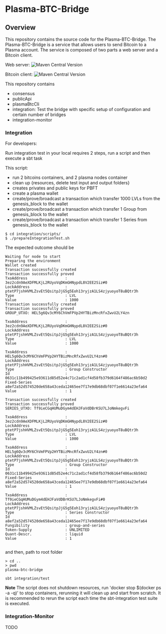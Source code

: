 # Plasma-BTC-Bridge

## Overview

This repository contains the source code for the Plasma-BTC-Bridge. The Plasma-BTC-Bridge is a service that allows users
to send Bitcoin to a Plasma account.
The service is composed of two parts a web server and a Bitcoin client.

Web
server:  ![Maven Central Version](https://img.shields.io/maven-central/v/org.plasmalabs/plasma-btc-bridge-consensus_2.13?label=consensus&link=https%3A%2F%2Fs01.oss.sonatype.org%2F%23nexus-search%3Bgav~org.plasmalabs~plasma-btc-bridge-consensus_2.13~~~~kw%2Cversionexpand)

Bitcoin
client: ![Maven Central Version](https://img.shields.io/maven-central/v/org.plasmalabs/plasma-btc-bridge-public-api_2.13?label=publicApi&link=https%3A%2F%2Fs01.oss.sonatype.org%2F%23nexus-search%3Bgav~org.plasmalabs~plasma-btc-bridge-consensus_2.13~~~~kw%2Cversionexpand)

This repository contains

- consensus
- publicApi
- plasmaBtcCli
- integration:  Test the bridge with specific setup of configuration and certain number of bridges
- integration-monitor

### Integration

For developers:

Run integration test in your local requires 2 steps, run a script and then execute a sbt task

This script:

- run 2 bitcoins containers, and 2 plasma nodes container
- clean up {resources, delete test input and output folders}
- creates privates and public keys for PBFT
- create a plasma wallet
- create/prove/broadcast a transaction which transfer 1000 LVLs from the genesis_block to the wallet
- create/prove/broadcast a transaction which transfer 1 Group from genesis_block to the wallet
- create/prove/broadcast a transaction which transfer 1 Series from genesis_block to the wallet

```shell
$ cd integration/scripts/
$ ./prepareIntegrationTest.sh
```

The expected outcome should be

```shell
Waiting for node to start
Preparing the environment
Wallet created
Transaction successfully created
Transaction successfully proved
TxoAddress                 : 3ez2cdn9AeXDFMLKjL2RUyoVqDKmGHNypdL8V2EE2Siz#0
LockAddress                : ptetP7jshHVMLZsvEt5QsitpJjG5g5Eoh13ryjzA1LS4zjyuoyoT8uBQtr3h
Type                       : LVL
Value                      : 1000
Transaction successfully created
Transaction successfully proved
GROUP_UTXO: HEL5g6Qv3cMY6ChVmFPVp2HYTBizMncRfxZwvU2LY4zn

TxoAddress                 : 3ez2cdn9AeXDFMLKjL2RUyoVqDKmGHNypdL8V2EE2Siz#0
LockAddress                : ptetP7jshHVMLZsvEt5QsitpJjG5g5Eoh13ryjzA1LS4zjyuoyoT8uBQtr3h
Type                       : LVL
Value                      : 1000

TxoAddress                 : HEL5g6Qv3cMY6ChVmFPVp2HYTBizMncRfxZwvU2LY4zn#0
LockAddress                : ptetP7jshHVMLZsvEt5QsitpJjG5g5Eoh13ryjzA1LS4zjyuoyoT8uBQtr3h
Type                       : Group Constructor
Id                         : 0631c11b499425e93611d85d52e4c71c2ad1cf4d58fb379d6164f486ac6b50d2
Fixed-Series               : a8ef2a52d574520de658a43ceda12465ee7f17e9db68dbf07f1e6614a23efa64
Value                      : 1

Transaction successfully created
Transaction successfully proved
SERIES_UTXO: Tf9ieCGqHUMuDGym4dEHJFaVdDBrKSU7LJoNmkegvFi

TxoAddress                 : 3ez2cdn9AeXDFMLKjL2RUyoVqDKmGHNypdL8V2EE2Siz#0
LockAddress                : ptetP7jshHVMLZsvEt5QsitpJjG5g5Eoh13ryjzA1LS4zjyuoyoT8uBQtr3h
Type                       : LVL
Value                      : 1000

TxoAddress                 : HEL5g6Qv3cMY6ChVmFPVp2HYTBizMncRfxZwvU2LY4zn#0
LockAddress                : ptetP7jshHVMLZsvEt5QsitpJjG5g5Eoh13ryjzA1LS4zjyuoyoT8uBQtr3h
Type                       : Group Constructor
Id                         : 0631c11b499425e93611d85d52e4c71c2ad1cf4d58fb379d6164f486ac6b50d2
Fixed-Series               : a8ef2a52d574520de658a43ceda12465ee7f17e9db68dbf07f1e6614a23efa64
Value                      : 1

TxoAddress                 : Tf9ieCGqHUMuDGym4dEHJFaVdDBrKSU7LJoNmkegvFi#0
LockAddress                : ptetP7jshHVMLZsvEt5QsitpJjG5g5Eoh13ryjzA1LS4zjyuoyoT8uBQtr3h
Type                       : Series Constructor
Id                         : a8ef2a52d574520de658a43ceda12465ee7f17e9db68dbf07f1e6614a23efa64
Fungibility                : group-and-series
Token-Supply               : UNLIMITED
Quant-Descr.               : liquid
Value                      : 1


```

and then, path to root folder


```shell
> cd ..
> pwd
plasma-btc-bridge

sbt integration/test
```

**Note**
The script does not shutdown resources, run 'docker stop $(docker ps -a -q)' to stop containers, rerunning it will clean
up and start from scratch.
It is recommended to rerun the script each time the sbt-integration test suite is executed.

### Integration-Monitor

TODO